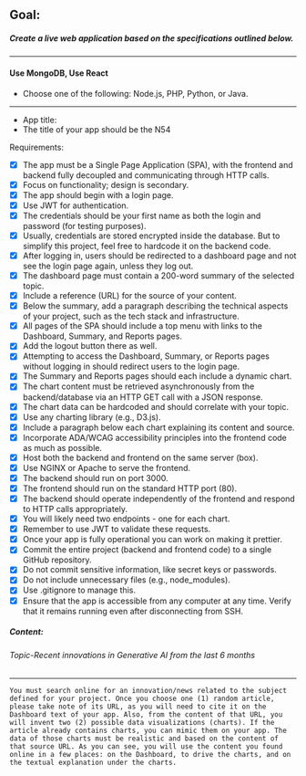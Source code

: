 ## Goal:
##### Create a live web application based on the specifications outlined below.

---

#### Use MongoDB, Use React
- Choose one of the following: Node.js, PHP, Python, or Java.

--- 

- App title:
- The title of your app should be the N54

Requirements:

* [x] The app must be a Single Page Application (SPA), with the frontend and backend fully decoupled and communicating through HTTP calls.
* [x] Focus on functionality; design is secondary.
* [x] The app should begin with a login page.
* [x] Use JWT for authentication.
* [x] The credentials should be your first name as both the login and password (for testing purposes).
* [x] Usually, credentials are stored encrypted inside the database. But to simplify this project, feel free to hardcode it on the backend code.
* [x] After logging in, users should be redirected to a dashboard page and not see the login page again, unless they log out.
* [x] The dashboard page must contain a 200-word summary of the selected topic.
* [x] Include a reference (URL) for the source of your content.
* [x] Below the summary, add a paragraph describing the technical aspects of your project, such as the tech stack and infrastructure.
* [x] All pages of the SPA should include a top menu with links to the Dashboard, Summary, and Reports pages.
* [x] Add the logout button there as well.
* [x] Attempting to access the Dashboard, Summary, or Reports pages without logging in should redirect users to the login page.
* [x] The Summary and Reports pages should each include a dynamic chart.
* [x] The chart content must be retrieved asynchronously from the backend/database via an HTTP GET call with a JSON response.
* [x] The chart data can be hardcoded and should correlate with your topic.
* [x] Use any charting library (e.g., D3.js).
* [x] Include a paragraph below each chart explaining its content and source.
* [x] Incorporate ADA/WCAG accessibility principles into the frontend code as much as possible.
* [x] Host both the backend and frontend on the same server (box).
* [x] Use NGINX or Apache to serve the frontend.
* [x] The backend should run on port 3000.
* [x] The frontend should run on the standard HTTP port (80).
* [x] The backend should operate independently of the frontend and respond to HTTP calls appropriately.
* [x] You will likely need two endpoints - one for each chart.
* [x] Remember to use JWT to validate these requests.
* [x] Once your app is fully operational you can work on making it prettier.
* [x] Commit the entire project (backend and frontend code) to a single GitHub repository.
* [x] Do not commit sensitive information, like secret keys or passwords.
* [x] Do not include unnecessary files (e.g., node_modules).
* [x] Use .gitignore to manage this.
* [x] Ensure that the app is accessible from any computer at any time. Verify that it remains running even after disconnecting from SSH.

##### Content:
###### Topic-Recent innovations in Generative AI from the last 6 months

--- 

`
You must search online for an innovation/news related to the subject defined for your project. Once you choose one (1) random article, please take note of its URL, as you will need to cite it on the Dashboard text of your app. Also, from the content of that URL, you will invent two (2) possible data visualizations (charts). If the article already contains charts, you can mimic them on your app. The data of those charts must be realistic and based on the content of that source URL. As you can see, you will use the content you found online in a few places: on the Dashboard, to drive the charts, and on the textual explanation under the charts.
`